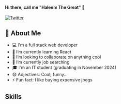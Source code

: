 #### Hi there, call me **"Haleem The Great"** 👋

<p align="left">
  <!--<a href="https://www.linkedin.com/in/haleembello"><img alt="LinkedIn" title="LinkedIn" src="https://img.shields.io/badge/-LinkedIn-0077B5?style=for-the-badge&logo=linkedin&logoColor=white"/></a>-->
  <a href="https://twitter.com/genialtechie"><img alt="Twitter" title="Twitter" src="https://img.shields.io/badge/-Twitter-1DA1F2?style=for-the-badge&logo=twitter&logoColor=white"/></a>
</p>

## 📖 About Me
- 💻 I'm a full stack web developer
- 🌱 I’m currently learning React
- 👯 I’m looking to collaborate on anything cool
- 🤔 I’m currently job searching
- 🎓 I'm an IT student (graduating in November 2024)
- 😄 Adjectives: Cool, funny..
- ⚡ Fun fact: I like buying expensive jpegs


## Skills

